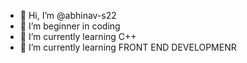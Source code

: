 - 👋 Hi, I’m @abhinav-s22
- 👀 I’m beginner in coding
- 🌱 I’m currently learning C++
- 🌱 I’m currently learning FRONT END DEVELOPMENR


<!---
abhinav-s22/abhinav-s22 is a ✨ special ✨ repository because its `README.md` (this file) appears on your GitHub profile.
You can click the Preview link to take a look at your changes.
--->
